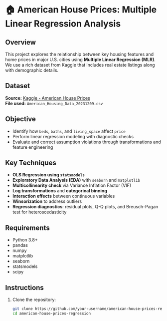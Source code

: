 # 🏠 American House Prices: Multiple Linear Regression Analysis

## Overview

This project explores the relationship between key housing features and home prices in major U.S. cities using **Multiple Linear Regression (MLR)**. We use a rich dataset from Kaggle that includes real estate listings along with demographic details.

## Dataset

**Source:** [Kaggle - American House Prices](https://www.kaggle.com/datasets/jeremylarcher/american-house-prices-and-demographics-of-top-cities/data)  
**File used:** `American_Housing_Data_20231209.csv`

## Objective

- Identify how `beds`, `baths`, and `living_space` affect `price`
- Perform linear regression modeling with diagnostic checks
- Evaluate and correct assumption violations through transformations and feature engineering

## Key Techniques

- **OLS Regression using `statsmodels`**
- **Exploratory Data Analysis (EDA)** with `seaborn` and `matplotlib`
- **Multicollinearity check** via Variance Inflation Factor (VIF)
- **Log transformations** and **categorical binning**
- **Interaction effects** between continuous variables
- **Winsorization** to address outliers
- **Regression diagnostics**: residual plots, Q-Q plots, and Breusch-Pagan test for heteroscedasticity

## Requirements

- Python 3.8+
- pandas
- numpy
- matplotlib
- seaborn
- statsmodels
- scipy

## Instructions

1. Clone the repository:
   ```bash
   git clone https://github.com/your-username/american-house-prices-regression.git
   cd american-house-prices-regression
